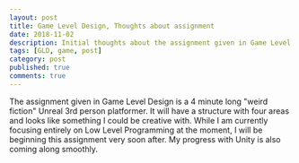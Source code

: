 ```yaml
---
layout: post
title: Game Level Design, Thoughts about assignment
date: 2018-11-02
description: Initial thoughts about the assignment given in Game Level Design.
tags: [GLD, game, post]
category: post
published: true
comments: true
---
```

The assignment given in Game Level Design is a 4 minute long "weird fiction" Unreal 3rd person platformer. It will have a structure with four areas and looks like something I could be creative with. While I am currently focusing entirely on Low Level Programming at the moment, I will be beginning this assignment very soon after. My progress with Unity is also coming along smoothly.